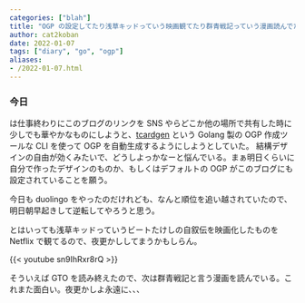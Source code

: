 ```yaml
---
categories: ["blah"]
title: "OGP の設定してたり浅草キッドっていう映画観てたり群青戦記っていう漫画読んでたり"
author: cat2koban
date: 2022-01-07
tags: ["diary", "go", "ogp"]
aliases:
- /2022-01-07.html
---
```


### 今日

は仕事終わりにこのブログのリンクを SNS やらどこか他の場所で共有した時に少しでも華やかなものにしようと、[tcardgen](https://github.com/Ladicle/tcardgen) という Golang 製の OGP 作成ツールな CLI を使って OGP を自動生成するようにしようとしていた。
結構デザインの自由が効くみたいで、どうしよっかなーと悩んでいる。まぁ明日くらいに自分で作ったデザインのものか、もしくはデフォルトの OGP がこのブログにも設定されていることを願う。

今日も duolingo をやったのだけれども、なんと順位を追い越されていたので、明日朝早起きして逆転してやろうと思う。

とはいっても浅草キッドっていうビートたけしの自叙伝を映画化したものを Netflix で観てるので、夜更かししてまうかもしらん。

{{< youtube sn9IhRxr8rQ >}}

そういえば GTO を読み終えたので、次は群青戦記と言う漫画を読んでいる。これまた面白い。夜更かしよ永遠に、、、
